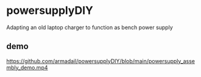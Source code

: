 # powersupplyDIY
Adapting an old laptop charger to function as bench power supply

## demo

https://github.com/armadail/powersupplyDIY/blob/main/powersupply_assembly_demo.mp4
